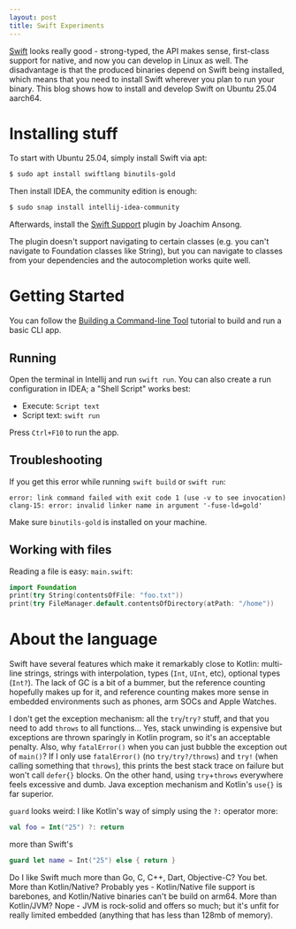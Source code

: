 ```yaml
---
layout: post
title: Swift Experiments
---
```


[Swift](https://www.swift.org/) looks really good - strong-typed,
the API makes sense, first-class support for native, and now you can develop in Linux
as well. The disadvantage is that the produced binaries depend on Swift being installed,
which means that you need to install Swift wherever you plan to run your binary.
This blog shows how to install and develop Swift on Ubuntu 25.04 aarch64.

# Installing stuff

To start with Ubuntu 25.04, simply install Swift via apt:
```bash
$ sudo apt install swiftlang binutils-gold
```

Then install IDEA, the community edition is enough:
```bash
$ sudo snap install intellij-idea-community
```
Afterwards, install the [Swift Support](https://plugins.jetbrains.com/plugin/22150-swift-support)
plugin by Joachim Ansong.

The plugin doesn't support navigating to certain classes (e.g. you can't
navigate to Foundation classes like String), but you can navigate to classes from your dependencies
and the autocompletion works quite well.

# Getting Started

You can follow the [Building a Command-line Tool](https://www.swift.org/getting-started/cli-swiftpm/)
tutorial to build and run a basic CLI app.

## Running

Open the terminal in Intellij and run `swift run`. You can also create a run configuration
in IDEA; a "Shell Script" works best:

* Execute: `Script text`
* Script text: `swift run`

Press `Ctrl+F10` to run the app.

## Troubleshooting

If you get this error while running `swift build` or `swift run`:
```
error: link command failed with exit code 1 (use -v to see invocation)
clang-15: error: invalid linker name in argument '-fuse-ld=gold'
```
Make sure `binutils-gold` is installed on your machine.

## Working with files

Reading a file is easy: `main.swift`:
```swift
import Foundation
print(try String(contentsOfFile: "foo.txt"))
print(try FileManager.default.contentsOfDirectory(atPath: "/home"))
```

# About the language

Swift have several features which make it remarkably close to Kotlin:
multi-line strings, strings with interpolation, types (`Int`, `UInt`, etc),
optional types (`Int?`).
The lack of GC is a bit of a bummer, but the reference counting hopefully makes
up for it, and reference counting makes more sense in embedded environments such as
phones, arm SOCs and Apple Watches.

I don't get the exception mechanism: all the `try`/`try?` stuff, and that you need
to add `throws` to all functions... Yes, stack unwinding is expensive but exceptions
are thrown sparingly in Kotlin program, so it's an acceptable penalty. Also,
why `fatalError()` when you can just bubble the exception out of `main()`?
If I only use `fatalError()` (no `try/try?/throws`) and `try!` (when calling something
that `throws`), this prints the best stack trace on failure but won't call `defer{}` blocks.
On the other hand, using `try`+`throws` everywhere feels excessive and dumb.
Java exception mechanism and Kotlin's `use{}` is far superior.

`guard` looks weird: I like Kotlin's way of simply using the `?:` operator more:
```kotlin
val foo = Int("25") ?: return
```
more than Swift's
```swift
guard let name = Int("25") else { return }
```

Do I like Swift much more than Go, C, C++, Dart, Objective-C? You bet. More than Kotlin/Native?
Probably yes - Kotlin/Native file support is barebones, and Kotlin/Native
binaries can't be build on arm64. More than Kotlin/JVM? Nope - JVM is rock-solid and
offers so much; but it's unfit for really limited embedded (anything that has less than 128mb of memory).
